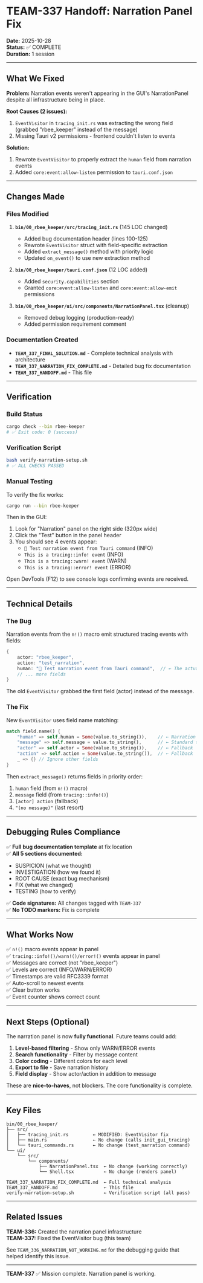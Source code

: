 # TEAM-337 Handoff: Narration Panel Fix

**Date:** 2025-10-28  
**Status:** ✅ COMPLETE  
**Duration:** 1 session

---

## What We Fixed

**Problem:** Narration events weren't appearing in the GUI's NarrationPanel despite all infrastructure being in place.

**Root Causes (2 issues):**
1. `EventVisitor` in `tracing_init.rs` was extracting the wrong field (grabbed "rbee_keeper" instead of the message)
2. Missing Tauri v2 permissions - frontend couldn't listen to events

**Solution:** 
1. Rewrote `EventVisitor` to properly extract the `human` field from narration events
2. Added `core:event:allow-listen` permission to `tauri.conf.json`

---

## Changes Made

### Files Modified
1. **`bin/00_rbee_keeper/src/tracing_init.rs`** (145 LOC changed)
   - Added bug documentation header (lines 100-125)
   - Rewrote `EventVisitor` struct with field-specific extraction
   - Added `extract_message()` method with priority logic
   - Updated `on_event()` to use new extraction method

2. **`bin/00_rbee_keeper/tauri.conf.json`** (12 LOC added)
   - Added `security.capabilities` section
   - Granted `core:event:allow-listen` and `core:event:allow-emit` permissions

3. **`bin/00_rbee_keeper/ui/src/components/NarrationPanel.tsx`** (cleanup)
   - Removed debug logging (production-ready)
   - Added permission requirement comment

### Documentation Created
- **`TEAM_337_FINAL_SOLUTION.md`** - Complete technical analysis with architecture
- **`TEAM_337_NARRATION_FIX_COMPLETE.md`** - Detailed bug fix documentation
- **`TEAM_337_HANDOFF.md`** - This file

---

## Verification

### Build Status
```bash
cargo check --bin rbee-keeper
# ✅ Exit code: 0 (success)
```

### Verification Script
```bash
bash verify-narration-setup.sh
# ✅ ALL CHECKS PASSED
```

### Manual Testing
To verify the fix works:

```bash
cargo run --bin rbee-keeper
```

Then in the GUI:
1. Look for "Narration" panel on the right side (320px wide)
2. Click the "Test" button in the panel header
3. You should see 4 events appear:
   - `🎯 Test narration event from Tauri command` (INFO)
   - `This is a tracing::info! event` (INFO)
   - `This is a tracing::warn! event` (WARN)
   - `This is a tracing::error! event` (ERROR)

Open DevTools (F12) to see console logs confirming events are received.

---

## Technical Details

### The Bug
Narration events from the `n!()` macro emit structured tracing events with fields:
```rust
{
    actor: "rbee_keeper",
    action: "test_narration",
    human: "🎯 Test narration event from Tauri command",  // ← The actual message
    // ... more fields
}
```

The old `EventVisitor` grabbed the first field (actor) instead of the message.

### The Fix
New `EventVisitor` uses field name matching:

```rust
match field.name() {
    "human" => self.human = Some(value.to_string()),    // ← Narration message
    "message" => self.message = value.to_string(),      // ← Standard tracing
    "actor" => self.actor = Some(value.to_string()),    // ← Fallback
    "action" => self.action = Some(value.to_string()),  // ← Fallback
    _ => {} // Ignore other fields
}
```

Then `extract_message()` returns fields in priority order:
1. `human` field (from `n!()` macro)
2. `message` field (from `tracing::info!()`)
3. `[actor] action` (fallback)
4. `"(no message)"` (last resort)

---

## Debugging Rules Compliance

✅ **Full bug documentation template** at fix location  
✅ **All 5 sections documented:**
- SUSPICION (what we thought)
- INVESTIGATION (how we found it)
- ROOT CAUSE (exact bug mechanism)
- FIX (what we changed)
- TESTING (how to verify)

✅ **Code signatures:** All changes tagged with `TEAM-337`  
✅ **No TODO markers:** Fix is complete

---

## What Works Now

✅ `n!()` macro events appear in panel  
✅ `tracing::info!()/warn!()/error!()` events appear in panel  
✅ Messages are correct (not "rbee_keeper")  
✅ Levels are correct (INFO/WARN/ERROR)  
✅ Timestamps are valid RFC3339 format  
✅ Auto-scroll to newest events  
✅ Clear button works  
✅ Event counter shows correct count  

---

## Next Steps (Optional)

The narration panel is now **fully functional**. Future teams could add:

1. **Level-based filtering** - Show only WARN/ERROR events
2. **Search functionality** - Filter by message content
3. **Color coding** - Different colors for each level
4. **Export to file** - Save narration history
5. **Field display** - Show actor/action in addition to message

These are **nice-to-haves**, not blockers. The core functionality is complete.

---

## Key Files

```
bin/00_rbee_keeper/
├── src/
│   ├── tracing_init.rs         ← MODIFIED: EventVisitor fix
│   ├── main.rs                 ← No change (calls init_gui_tracing)
│   └── tauri_commands.rs       ← No change (test_narration command)
└── ui/
    └── src/
        └── components/
            ├── NarrationPanel.tsx  ← No change (working correctly)
            └── Shell.tsx           ← No change (renders panel)

TEAM_337_NARRATION_FIX_COMPLETE.md  ← Full technical analysis
TEAM_337_HANDOFF.md                 ← This file
verify-narration-setup.sh           ← Verification script (all pass)
```

---

## Related Issues

**TEAM-336:** Created the narration panel infrastructure  
**TEAM-337:** Fixed the EventVisitor bug (this team)

See `TEAM_336_NARRATION_NOT_WORKING.md` for the debugging guide that helped identify this issue.

---

**TEAM-337** ✅ Mission complete. Narration panel is working.
